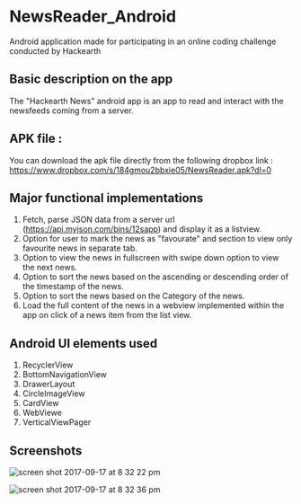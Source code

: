 # NewsReader_Android
Android application made for participating in an online coding challenge conducted by Hackearth


## Basic description on the app
The "Hackearth News" android app is an app to read and interact with the newsfeeds coming from a server. 

## APK file : 
You can download the apk file directly from the following dropbox link : https://www.dropbox.com/s/184gmou2bbxie05/NewsReader.apk?dl=0

## Major functional implementations 

  1. Fetch, parse JSON data from a server url (https://api.myjson.com/bins/12sapp) and display it as a listview.
  2. Option for user to mark the news as "favourate" and section to view only favourite news in separate tab.
  3. Option to view the news in fullscreen with swipe down option to view the next news.
  4. Option to sort the news based on the ascending or descending order of the timestamp of the news.
  5. Option to sort the news based on the Category of the news. 
  6. Load the full content of the news in a webview implemented within the app on click of a news item from the list view.
  
  
## Android UI elements used 

  1. RecyclerView
  2. BottomNavigationView
  3. DrawerLayout
  4. CircleImageView
  5. CardView
  6. WebViewe
  7. VerticalViewPager
  
## Screenshots 
![screen shot 2017-09-17 at 8 32 22 pm](https://user-images.githubusercontent.com/15177814/30522040-62993936-9be7-11e7-80db-2e140f05efc5.png)

![screen shot 2017-09-17 at 8 32 36 pm](https://user-images.githubusercontent.com/15177814/30522053-80b3113a-9be7-11e7-9af3-a908e39ef31e.png)


